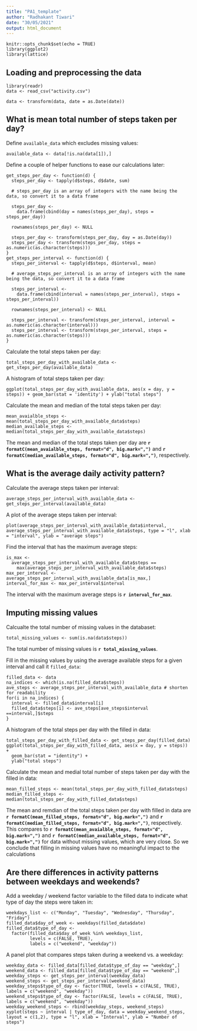 ```yaml
---
title: "PA1_template"
author: "Radhakant Tiwari"
date: "30/05/2021"
output: html_document
---
```


```{r setup, include=FALSE}
knitr::opts_chunk$set(echo = TRUE)
library(ggplot2)
library(lattice)
```

## Loading and preprocessing the data

```{r}
library(readr)
data <- read_csv("activity.csv")

data <- transform(data, date = as.Date(date))
```


## What is mean total number of steps taken per day?

Define `available_data` which excludes missing values:
```{r}
available_data <- data[!is.na(data[1]),]
```

Define a couple of helper functions to ease our calculations later:
```{r}
get_steps_per_day <- function(d) {
  steps_per_day <- tapply(d$steps, d$date, sum)
  
  # steps_per_day is an array of integers with the name being the data, so convert it to a data frame
  
  steps_per_day <-
    data.frame(cbind(day = names(steps_per_day), steps = steps_per_day))
  
  rownames(steps_per_day) <- NULL
  
  steps_per_day <- transform(steps_per_day, day = as.Date(day))
  steps_per_day <- transform(steps_per_day, steps = as.numeric(as.character(steps)))
}
get_steps_per_interval <- function(d) {
  steps_per_interval <- tapply(d$steps, d$interval, mean)
  
  # average_steps_per_interval is an array of integers with the name being the data, so convert it to a data frame
  
  steps_per_interval <- 
    data.frame(cbind(interval = names(steps_per_interval), steps = steps_per_interval))
  
  rownames(steps_per_interval) <- NULL
  
  steps_per_interval <- transform(steps_per_interval, interval = as.numeric(as.character(interval)))
  steps_per_interval <- transform(steps_per_interval, steps = as.numeric(as.character(steps)))
}
```

Calculate the total steps taken per day:
```{r}
total_steps_per_day_with_available_data <- get_steps_per_day(available_data)
```

A histogram of total steps taken per day:

```{r echo=FALSE}
ggplot(total_steps_per_day_with_available_data, aes(x = day, y = steps)) + geom_bar(stat = 'identity') + ylab("total steps")
```

Calculate the mean and median of the total steps taken per day:
```{r}
mean_avaialble_steps <- mean(total_steps_per_day_with_available_data$steps)
median_available_steps <- median(total_steps_per_day_with_available_data$steps)
```

The mean and median of the total steps taken per day are **`r formatC(mean_avaialble_steps, format="d", big.mark=",")`** and **`r formatC(median_available_steps, format="d", big.mark=",")`**, respectively.

## What is the average daily activity pattern?
Calculate the average steps taken per interval:

```{r}
average_steps_per_interval_with_available_data <- get_steps_per_interval(available_data)
```

A plot of the average steps taken per interval:
```{r echo=FALSE}
plot(average_steps_per_interval_with_available_data$interval, average_steps_per_interval_with_available_data$steps, type = "l", xlab = "interval", ylab = "average steps")
```

Find the interval that has the maximum average steps:
```{r}
is_max <-
  average_steps_per_interval_with_available_data$steps ==
    max(average_steps_per_interval_with_available_data$steps)
max_per_interval <- average_steps_per_interval_with_available_data[is_max,]
interval_for_max <- max_per_interval$interval
```

The interval with the maximum average steps is **`r interval_for_max`**.

## Imputing missing values

Calcualte the total number of missing values in the databaset:
```{r}
total_missing_values <- sum(is.na(data$steps))
```

The total number of missing values is **`r total_missing_values`**.

Fill in the missing values by using the average available steps for a given interval and call it `filled_data`:
```{r}
filled_data <- data
na_indices <- which(is.na(filled_data$steps))
ave_steps <- average_steps_per_interval_with_available_data # shorten for readability
for(i in na_indices) {
  interval <- filled_data$interval[i]
  filled_data$steps[i] <- ave_steps[ave_steps$interval ==interval,]$steps
}
```

A histogram of the total steps per day with the filled in data:
```{r echo=FALSE}
total_steps_per_day_with_filled_data <- get_steps_per_day(filled_data)
ggplot(total_steps_per_day_with_filled_data, aes(x = day, y = steps)) +
  geom_bar(stat = "identity") +
  ylab("total steps")
```

Calculate the mean and medial total number of steps taken per day with the filled in data:
```{r}
mean_filled_steps <- mean(total_steps_per_day_with_filled_data$steps)
median_filled_steps <- median(total_steps_per_day_with_filled_data$steps)
```

The mean and remdian of the total steps taken per day with filled in data are **`r formatC(mean_filled_steps, format="d", big.mark=",")`** and **`r formatC(median_filled_steps, format="d", big.mark=",")`**, respectively. This compares to **`r formatC(mean_avaialble_steps, format="d", big.mark=",")`** and **`r formatC(median_available_steps, format="d", big.mark=",")`** for data without missing values, which are very close. So we conclude that filling in missing values have no meaningful impact to the calculations

## Are there differences in activity patterns between weekdays and weekends?

Add a weekday / weekend factor variable to the filled data to indicate what type of day the steps were taken in:
```{r}
weekdays_list <- c("Monday", "Tuesday", "Wednesday", "Thursday", "Friday")
filled_data$day_of_week <- weekdays(filled_data$date)
filled_data$type_of_day <-
  factor(filled_data$day_of_week %in% weekdays_list,
         levels = c(FALSE, TRUE),
         labels = c("weekend", "weekday"))
```

A panel plot that compares steps taken during a weekend vs. a weekday:
```{r echo=FALSE}
weekday_data <- filled_data[filled_data$type_of_day == "weekday",]
weekend_data <- filled_data[filled_data$type_of_day == "weekend",]
weekday_steps <- get_steps_per_interval(weekday_data)
weekend_steps <- get_steps_per_interval(weekend_data)
weekday_steps$type_of_day <- factor(TRUE, levels = c(FALSE, TRUE), labels = c("weekend", "weekday"))
weekend_steps$type_of_day <- factor(FALSE, levels = c(FALSE, TRUE), labels = c("weekend", "weekday"))
weekday_weekend_steps <- rbind(weekday_steps, weekend_steps)
xyplot(steps ~ interval | type_of_day, data = weekday_weekend_steps, layout = c(1,2), type = "l", xlab = "Interval", ylab = "Number of steps")
```

